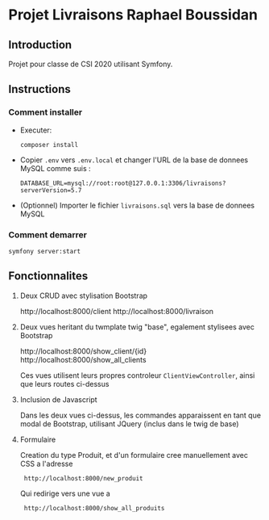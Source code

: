 # Projet Livraisons Raphael Boussidan

## Introduction

Projet pour classe de CSI 2020 utilisant Symfony.

## Instructions

### Comment installer

* Executer:

      composer install
      
* Copier `.env` vers `.env.local` et changer l'URL de la base de donnees MySQL comme suis :

      DATABASE_URL=mysql://root:root@127.0.0.1:3306/livraisons?serverVersion=5.7

* (Optionnel) Importer le fichier `livraisons.sql` vers la base de donnees MySQL

### Comment demarrer

    symfony server:start
    
## Fonctionnalites

1. Deux CRUD avec stylisation Bootstrap

    http://localhost:8000/client
    http://localhost:8000/livraison
    
2. Deux vues heritant du twmplate twig "base", egalement stylisees avec Bootstrap

    http://localhost:8000/show_client/{id}
    http://localhost:8000/show_all_clients
    
    Ces vues utilisent leurs propres controleur `ClientViewController`,
    ainsi que leurs routes ci-dessus

3. Inclusion de Javascript

    Dans les deux vues ci-dessus, les commandes apparaissent 
en tant que modal de Bootstrap, utilisant JQuery (inclus dans le twig de base)

4. Formulaire

    Creation du type Produit, et d'un formulaire cree manuellement avec CSS a l'adresse
    
        http://localhost:8000/new_produit
    
    Qui redirige vers une vue a
    
        http://localhost:8000/show_all_produits
